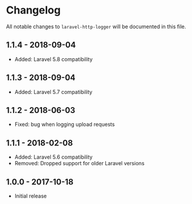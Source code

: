 # Changelog

All notable changes to `laravel-http-logger` will be documented in this file.

## 1.1.4 - 2018-09-04
- Added: Laravel 5.8 compatibility

## 1.1.3 - 2018-09-04
- Added: Laravel 5.7 compatibility

## 1.1.2 - 2018-06-03
- Fixed: bug when logging upload requests

## 1.1.1 - 2018-02-08
- Added: Laravel 5.6 compatibility
- Removed: Dropped support for older Laravel versions

## 1.0.0 - 2017-10-18
- Initial release
